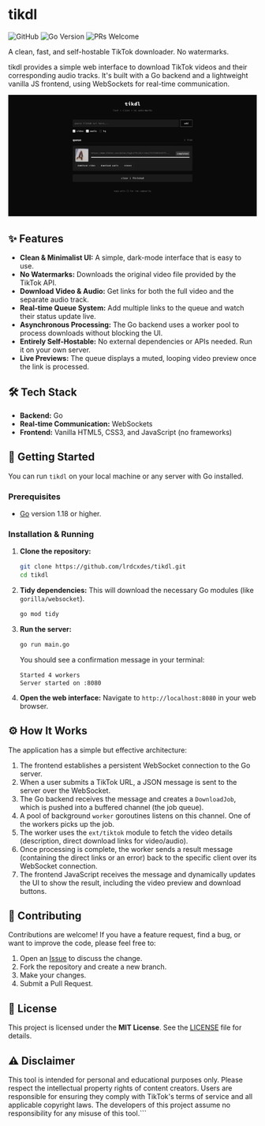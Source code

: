 # tikdl

![GitHub](https://img.shields.io/github/license/lrdcxdes/tikdl)
![Go Version](https://img.shields.io/badge/go-1.18%2B-blue.svg)
![PRs Welcome](https://img.shields.io/badge/PRs-welcome-brightgreen.svg)

A clean, fast, and self-hostable TikTok downloader. No watermarks.

tikdl provides a simple web interface to download TikTok videos and their corresponding audio tracks. It's built with a Go backend and a lightweight vanilla JS frontend, using WebSockets for real-time communication.

![tikdl screenshot](img.png)

## ✨ Features

*   **Clean & Minimalist UI:** A simple, dark-mode interface that is easy to use.
*   **No Watermarks:** Downloads the original video file provided by the TikTok API.
*   **Download Video & Audio:** Get links for both the full video and the separate audio track.
*   **Real-time Queue System:** Add multiple links to the queue and watch their status update live.
*   **Asynchronous Processing:** The Go backend uses a worker pool to process downloads without blocking the UI.
*   **Entirely Self-Hostable:** No external dependencies or APIs needed. Run it on your own server.
*   **Live Previews:** The queue displays a muted, looping video preview once the link is processed.

## 🛠️ Tech Stack

*   **Backend:** Go
*   **Real-time Communication:** WebSockets
*   **Frontend:** Vanilla HTML5, CSS3, and JavaScript (no frameworks)

## 🚀 Getting Started

You can run `tikdl` on your local machine or any server with Go installed.

### Prerequisites

*   [Go](https://go.dev/doc/install) version 1.18 or higher.

### Installation & Running

1.  **Clone the repository:**
    ```sh
    git clone https://github.com/lrdcxdes/tikdl.git
    cd tikdl
    ```

2.  **Tidy dependencies:**
    This will download the necessary Go modules (like `gorilla/websocket`).
    ```sh
    go mod tidy
    ```

3.  **Run the server:**
    ```sh
    go run main.go
    ```
    You should see a confirmation message in your terminal:
    ```
    Started 4 workers
    Server started on :8080
    ```

4.  **Open the web interface:**
    Navigate to `http://localhost:8080` in your web browser.

## ⚙️ How It Works

The application has a simple but effective architecture:

1.  The frontend establishes a persistent WebSocket connection to the Go server.
2.  When a user submits a TikTok URL, a JSON message is sent to the server over the WebSocket.
3.  The Go backend receives the message and creates a `DownloadJob`, which is pushed into a buffered channel (the job queue).
4.  A pool of background `worker` goroutines listens on this channel. One of the workers picks up the job.
5.  The worker uses the `ext/tiktok` module to fetch the video details (description, direct download links for video/audio).
6.  Once processing is complete, the worker sends a result message (containing the direct links or an error) back to the specific client over its WebSocket connection.
7.  The frontend JavaScript receives the message and dynamically updates the UI to show the result, including the video preview and download buttons.

## 🤝 Contributing

Contributions are welcome! If you have a feature request, find a bug, or want to improve the code, please feel free to:

1.  Open an [Issue](https://github.com/lrdcxdes/tikdl/issues) to discuss the change.
2.  Fork the repository and create a new branch.
3.  Make your changes.
4.  Submit a Pull Request.

## 📜 License

This project is licensed under the **MIT License**. See the [LICENSE](LICENSE) file for details.

## ⚠️ Disclaimer

This tool is intended for personal and educational purposes only. Please respect the intellectual property rights of content creators. Users are responsible for ensuring they comply with TikTok's terms of service and all applicable copyright laws. The developers of this project assume no responsibility for any misuse of this tool.```